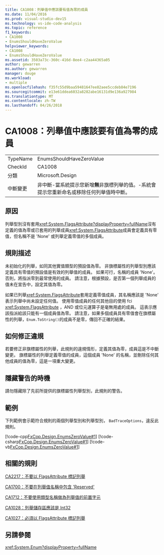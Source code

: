 ```yaml
---
title: CA1008：列舉值中應該要有值為零的成員
ms.date: 11/04/2016
ms.prod: visual-studio-dev15
ms.technology: vs-ide-code-analysis
ms.topic: reference
f1_keywords:
- CA1008
- EnumsShouldHaveZeroValue
helpviewer_keywords:
- CA1008
- EnumsShouldHaveZeroValue
ms.assetid: 3503a73c-360c-416d-8ee4-c2aa44365a05
author: gewarren
ms.author: gewarren
manager: douge
ms.workload:
- multiple
ms.openlocfilehash: f35fc55d9baa59481647ee82aee5ccdeb84e7196
ms.sourcegitcommit: e13e61ddea6032a8282abe16131d9e136a927984
ms.translationtype: MT
ms.contentlocale: zh-TW
ms.lasthandoff: 04/26/2018
---
```

# <a name="ca1008-enums-should-have-zero-value"></a>CA1008：列舉值中應該要有值為零的成員
|||
|-|-|
|TypeName|EnumsShouldHaveZeroValue|
|CheckId|CA1008|
|分類|Microsoft.Design|
|中斷變更|非中斷-當系統提示您新增**無**非旗標列舉的值。-系統會提示您重新命名或移除任何列舉值時中斷。|

## <a name="cause"></a>原因
 列舉型別沒有套用<xref:System.FlagsAttribute?displayProperty=fullName>沒有定義的值為零或已套用的列舉成員<xref:System.FlagsAttribute>成員會定義具有零值，但名稱不是 'None' 或列舉定義零值的多個成員。

## <a name="rule-description"></a>規則描述
 未初始化的列舉，如同其他實值類型的預設值為零。 非旗標屬性的列舉型別應該定義具有零值的預設值是有效的列舉值的成員。 如果可行，名稱的成員 'None'。 否則，將指派零到最常使用的成員。 請注意，根據預設，是否第一個列舉成員的值未在宣告中，設定其值為零。

 如果已列舉<xref:System.FlagsAttribute>套用定義零值成員，其名稱應該是 'None' 表示列舉中尚未設定任何值。 使用零值成員的任何其他目的使用 fci <xref:System.FlagsAttribute> ，AND 或位元運算子是毫無用處的成員。 這表示應該指派給該只能有一個成員值為零。 請注意，如果多個成員具有零值會在旗標屬性的列舉，`Enum.ToString()`的成員不是零，傳回不正確的結果。

## <a name="how-to-fix-violations"></a>如何修正違規
 若要修正非旗標屬性的列舉，此規則的違規情形，定義其值為零，成員這是不中斷變更。 旗標屬性的列舉定義零值的成員，這個成員 'None' 的名稱，並刪除任何其他成員的值為零，這是一項重大變更。

## <a name="when-to-suppress-warnings"></a>隱藏警告的時機
 請勿隱藏除了先前所提供的旗標屬性列舉型別，此規則的警告。

## <a name="example"></a>範例
 下列範例會示範符合規則的兩個列舉型別和列舉型別， `BadTraceOptions`，違反此規則。

 [!code-cpp[FxCop.Design.EnumsZeroValue#1](../code-quality/codesnippet/CPP/ca1008-enums-should-have-zero-value_1.cpp)]
 [!code-csharp[FxCop.Design.EnumsZeroValue#1](../code-quality/codesnippet/CSharp/ca1008-enums-should-have-zero-value_1.cs)]
 [!code-vb[FxCop.Design.EnumsZeroValue#1](../code-quality/codesnippet/VisualBasic/ca1008-enums-should-have-zero-value_1.vb)]

## <a name="related-rules"></a>相關的規則
 [CA2217：不要以 FlagsAttribute 標記列舉](../code-quality/ca2217-do-not-mark-enums-with-flagsattribute.md)

 [CA1700：不要在列舉值名稱中包含 'Reserved'](../code-quality/ca1700-do-not-name-enum-values-reserved.md)

 [CA1712：不要使用類型名稱做為列舉值的前置字元](../code-quality/ca1712-do-not-prefix-enum-values-with-type-name.md)

 [CA1028：列舉儲存區應該是 Int32](../code-quality/ca1028-enum-storage-should-be-int32.md)

 [CA1027：必須以 FlagsAttribute 標記列舉](../code-quality/ca1027-mark-enums-with-flagsattribute.md)

## <a name="see-also"></a>另請參閱
 <xref:System.Enum?displayProperty=fullName>